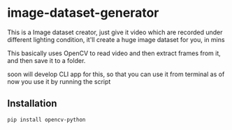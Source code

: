 # image-dataset-generator
This is a Image dataset creator, just give it video which are recorded under different lighting condition, it'll create a huge image dataset for you, in mins

This basically uses OpenCV to read video and then extract frames from it, and then save it to a folder.


soon will develop CLI app for this, so that you can use it from terminal
as of now you use it by running the script 


## Installation
```bash
pip install opencv-python



```
